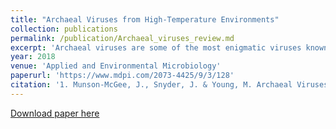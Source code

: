 ```yaml
---
title: "Archaeal Viruses from High-Temperature Environments"
collection: publications
permalink: /publication/Archaeal_viruses_review.md
excerpt: 'Archaeal viruses are some of the most enigmatic viruses known, due to the small number that have been characterized to date. The number of known archaeal viruses lags behind known bacteriophages by over an order of magnitude. Despite this, the high levels of genetic and morphological diversity that archaeal viruses display has attracted researchers for over 45 years. Extreme natural environments, such as acidic hot springs, are almost exclusively populated by Archaea and their viruses, making these attractive environments for the discovery and characterization of new viruses. The archaeal viruses from these environments have provided insights into archaeal biology, gene function, and viral evolution. This review focuses on advances from over four decades of archaeal virology, with a particular focus on archaeal viruses from high temperature environments, the existing challenges in understanding archaeal virus gene function, and approaches being taken to overcome these limitations.'
year: 2018
venue: 'Applied and Environmental Microbiology'
paperurl: 'https://www.mdpi.com/2073-4425/9/3/128'
citation: '1. Munson-McGee, J., Snyder, J. & Young, M. Archaeal Viruses from High-Temperature Environments. Genes (Basel). 9, 128 (2018) doi:10.3390/genes9030128.'
---
```


[Download paper here]()

